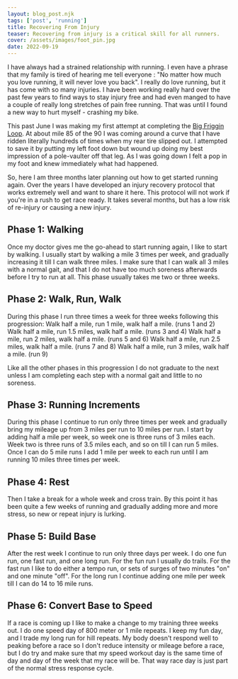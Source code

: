 ```yaml
---
layout: blog_post.njk
tags: ['post', 'running']
title: Recovering From Injury
teaser: Recovering from injury is a critical skill for all runners. 
cover: /assets/images/foot_pin.jpg
date: 2022-09-19
---
```


I have always had a strained relationship with running. I even have a phrase that my family is tired of hearing me tell everyone : "No matter how much you love running, it will never love you back". I really do love running, but it has come with so many injuries. I have been working really hard over the past few years to find ways to stay injury free and had even manged to have a couple of really long stretches of pain free running. That was until I found a new way to hurt myself - crashing my bike.

This past June I was making my first attempt at completing the [Big Friggin Loop](https://coloradoes.wordpress.com/swes-event-list/sbfl/). At about mile 85 of the 90 I was coming around a curve that I have ridden literally hundreds of times when my rear tire slipped out. I attempted to save it by putting my left foot down but wound up doing my best impression of a pole-vaulter off that leg. As I was going down I felt a pop in my foot and knew immediately what had happened.

So, here I am three months later planning out how to get started running again. Over the years I have developed an injury recovery protocol that works extremely well and want to share it here. This protocol will not work if you're in a rush to get race ready. It takes several months, but has a low risk of re-injury or causing a new injury. 

## Phase 1: Walking

Once my doctor gives me the go-ahead to start running again, I like to start by walking. I usually start by walking a mile 3 times per week, and gradually increasing it till I can walk three miles. I make sure that I can walk all 3 miles with a normal gait, and that I do not have too much soreness afterwards before I try to run at all.  This phase usually takes me two or three weeks.

## Phase 2: Walk, Run, Walk

During this phase I run three times a week for three weeks following this progression:
Walk half a mile, run 1 mile, walk half a mile. (runs 1 and 2)
Walk half a mile, run 1.5 miles, walk half a mile. (runs 3 and 4)
Walk half a mile, run 2 miles, walk half a mile. (runs 5 and 6)
Walk half a mile, run 2.5 miles, walk half a mile. (runs 7 and 8)
Walk half a mile, run 3 miles, walk half a mile. (run 9)

Like all the other phases in this progression I do not graduate to the next unless I am completing each step with a normal gait and little to no soreness.

## Phase 3: Running Increments

During this phase I continue to run only three times per week and gradually bring my mileage up from 3 miles per run to 10 miles per run.  I start by adding half a mile per week, so week one is three runs of 3 miles each.  Week two is three runs of 3.5 miles each, and so on till I can run 5 miles.  Once I can do 5 mile runs I add 1 mile per week to each run until I am running 10 miles three times per week.

## Phase 4: Rest

Then I take a break for a whole week and cross train.  By this point it has been quite a few weeks of running and gradually adding more and more stress, so new or repeat injury is lurking.

## Phase 5: Build Base

After the rest week I continue to run only three days per week.  I do one fun run, one fast run, and one long run.  For the fun run I usually do trails.  For the fast run I like to do either a tempo run, or sets of surges of two minutes "on" and one minute "off".  For the long run I continue adding one mile per week till I can do 14 to 16 mile runs.

## Phase 6: Convert Base to Speed

If a race is coming up I like to make a change to my training three weeks out. I do one speed day of 800 meter or 1 mile repeats. I keep my fun day, and I trade my long run for hill repeats. My body doesn't respond well to peaking before a race so I don't reduce intensity or mileage before a race, but I do try and make sure that my speed workout day is the same time of day and day of the week that my race will be. That way race day is just part of the normal stress response cycle.

